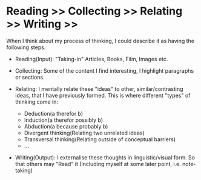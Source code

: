 Reading >> Collecting >> Relating >> Writing >>
===============================================

When I think about my process of thinking, I could describe it as having the following steps.

- Reading(Input): "Taking-in" Articles, Books, Film, Images etc.

- Collecting: Some of the content I find interesting, I highlight paragraphs or sections.

- Relating: I mentally relate these "ideas" to other, similar/contrasting ideas, that I have previously formed. This is where different "types" of thinking come in:
	- Deduction(a therefor b)
	- Induction(a therefor possibly b)
	- Abduction(a because probably b)
	- Divergent thinking(Relating two unrelated ideas)
	- Transversal thinking(Relating outside of conceptual barriers)
	- ...

- Writing(Output): I externalise these thoughts in linguistic/visual form. So that others may "Read" it (Including myself at some later point, i.e. note-taking)
